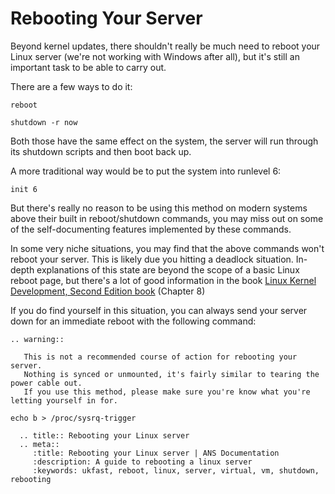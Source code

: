 # Rebooting Your Server

Beyond kernel updates, there shouldn't really be much need to reboot your Linux server (we're not working with Windows after all), but it's still an important task to be able to carry out.

There are a few ways to do it:

```console
reboot
```

```console
shutdown -r now
```

Both those have the same effect on the system, the server will run through its shutdown scripts and then boot back up.

A more traditional way would be to put the system into runlevel 6:

```console
init 6
```

But there's really no reason to be using this method on modern systems above their built in reboot/shutdown commands, you may miss out on some of the self-documenting features implemented by these commands.

In some very niche situations, you may find that the above commands won't reboot your server. This is likely due you hitting a deadlock situation. In-depth explanations of this state are beyond the scope of a basic Linux reboot page, but there's a lot of good information in the book [Linux Kernel Development, Second Edition book](https://www.oreilly.com/library/view/linux-kernel-development/9780768696974/) (Chapter 8)

If you do find yourself in this situation, you can always send your server down for an immediate reboot with the following command:

```eval_rst
.. warning::

   This is not a recommended course of action for rebooting your server.
   Nothing is synced or unmounted, it's fairly similar to tearing the power cable out.
   If you use this method, please make sure you're know what you're letting yourself in for.
```

```console
echo b > /proc/sysrq-trigger
```

```eval_rst
  .. title:: Rebooting your Linux server
  .. meta::
     :title: Rebooting your Linux server | ANS Documentation
     :description: A guide to rebooting a linux server
     :keywords: ukfast, reboot, linux, server, virtual, vm, shutdown, rebooting
```
